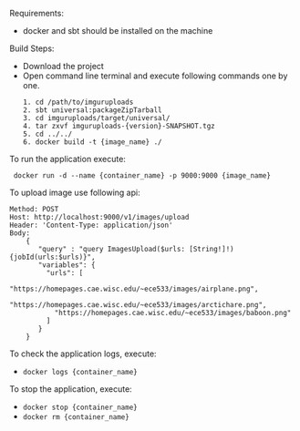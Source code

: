 Requirements:
* docker and sbt should be installed on the machine

Build Steps:
* Download the project
* Open command line terminal and execute following commands one by one.
    ```
    1. cd /path/to/imguruploads
    2. sbt universal:packageZipTarball
    3. cd imguruploads/target/universal/
    4. tar zxvf imguruploads-{version}-SNAPSHOT.tgz
    5. cd ../../
    6. docker build -t {image_name} ./
    ```
    
To run the application execute:
```
 docker run -d --name {container_name} -p 9000:9000 {image_name}
```

To upload image use following api:
```
Method: POST
Host: http://localhost:9000/v1/images/upload
Header: 'Content-Type: application/json'
Body: 
    {
       "query" : "query ImagesUpload($urls: [String!]!) {jobId(urls:$urls)}",
       "variables": {
         "urls": [
           "https://homepages.cae.wisc.edu/~ece533/images/airplane.png", 
           "https://homepages.cae.wisc.edu/~ece533/images/arctichare.png",
           "https://homepages.cae.wisc.edu/~ece533/images/baboon.png"
         ]
       }
    }
```
    
To check the application logs, execute:
* `docker logs {container_name}`

To stop the application, execute:
* `docker stop {container_name}`
* `docker rm {container_name}`



